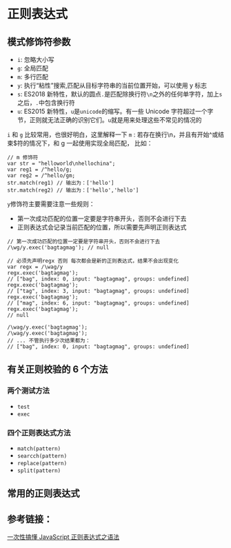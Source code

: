 # 正则表达式

## 模式修饰符参数

- `i`: 忽略大小写
- `g`: 全局匹配
- `m`: 多行匹配
- `y`: 执行“粘性”搜索,匹配从目标字符串的当前位置开始，可以使用 y 标志
- `s`: ES2018 新特性，默认的圆点`.`是匹配除换行符`\n`之外的任何单字符，加上`s`之后，`.`中包含换行符
- `u`: ES2015 新特性，`u`是`unicode`的缩写。有一些 Unicode 字符超过一个字节，正则就无法正确的识别它们。`u`就是用来处理这些不常见的情况的

`i` 和 `g` 比较常用，也很好明白，这里解释一下 `m` :
若存在换行\n，并且有开始^或结束\$符的情况下，和 g 一起使用实现全局匹配，
比如：

```
// m 修饰符
var str = "helloworld\nhellochina";
var reg1 = /^hello/g;
var reg2 = /^hello/gm;
str.match(reg1) // 输出为：['hello']
str.match(reg2) // 输出为：['hello','hello']

```

`y`修饰符主要需要注意一些规则：

- 第一次成功匹配的位置一定要是字符串开头，否则不会进行下去
- 正则表达式会记录当前匹配的位置，所以需要先声明正则表达式

```
// 第一次成功匹配的位置一定要是字符串开头，否则不会进行下去
/\wg/y.exec('bagtagmag'); // null

// 必须先声明regx 否则 每次都会是新的正则表达式，结果不会出现变化
var regx = /\wag/y
regx.exec('bagtagmag');
// ["bag", index: 0, input: "bagtagmag", groups: undefined]
regx.exec('bagtagmag');
// ["tag", index: 3, input: "bagtagmag", groups: undefined]
regx.exec('bagtagmag');
// ["mag", index: 6, input: "bagtagmag", groups: undefined]
regx.exec('bagtagmag');
// null

/\wag/y.exec('bagtagmag');
/\wag/y.exec('bagtagmag');
// ... 不管执行多少次结果都为：
// ["bag", index: 0, input: "bagtagmag", groups: undefined]
```

## 有关正则校验的 6 个方法

### 两个测试方法

- `test`
- `exec`

### 四个正则表达式方法

- `match(pattern)`
- `searcch(pattern)`
- `replace(pattern)`
- `split(pattern)`

## 常用的正则表达式

## 参考链接：

[一次性搞懂 JavaScript 正则表达式之语法](https://juejin.im/post/5bda4e6fe51d45681f245274)
